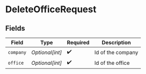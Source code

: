 # DeleteOfficeRequest


## Fields

| Field              | Type               | Required           | Description        |
| ------------------ | ------------------ | ------------------ | ------------------ |
| `company`          | *Optional[int]*    | :heavy_check_mark: | Id of the company  |
| `office`           | *Optional[int]*    | :heavy_check_mark: | Id of the office   |